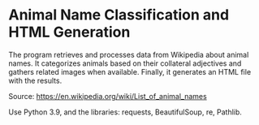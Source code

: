 # Animal Name Classification and HTML Generation

The program retrieves and processes data from Wikipedia about animal names. It categorizes animals based on their collateral adjectives and gathers related images when available. Finally, it generates an HTML file with the results.

Source: https://en.wikipedia.org/wiki/List_of_animal_names

Use Python 3.9, and the libraries: requests, BeautifulSoup, re, Pathlib.


